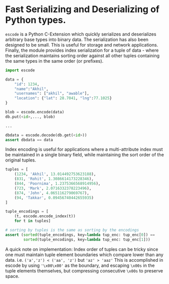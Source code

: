 # Fast Serializing and Deserializing of Python types.

`escode` is a Python C-Extension which quickly serializes and deserializes arbitrary base types into binary data.
The serialization has also been designed to be small. This is useful for storage and network applications. Finally,
the module provides index serialization for a tuple of data - where the serialization maintains sorting order against
all other tuples containing the same types in the same order (or prefixes).

```python
import escode

data = {
    "id": 1234,
    "name":"Akhil",
    "usernames": ["akhil", "awable"],
    "location": {"lat": 28.7041, "lng":77.1025}
}

blob = escode.encode(data)
db.put(<id>,..., blob)

...

dbdata = escode.decode(db.get(<id>))
assert dbdata == data
```

Index encoding is useful for  applications where a multi-attribute index must be maintained in a single binary
field, while maintaining the sort order of the original tuples.

```python
tuples = [
    (1234, 'Akhil', 13.014492753623188),
    (831, 'Rohit', 1.3086614173228346),
    (844, 'Poornima', 1.2375366568914956),
    (723, 'Mark', 2.0716332378223496),
    (874, 'John', 4.065116279069767),
    (94, 'Takkar', 0.09456740442655935)
]

tuple_encodings = [
    (t, escode.encode_index(t))
    for t in tuples]

# sorting by tuples is the same as sorting by the encodings
assert (sorted(tuple_encodings, key=lambda tup_enc: tup_enc[0]) ==
        sorted(tuple_encodings, key=lambda tup_enc: tup_enc[1]))
```

A quick note on implementation: Index order of tuples  can be tricky since one must maintain tuple
element boundaries which compare lower than any data. i.e. `('a','z') < ('aa', 'z')` but `'az' > 'aaz'` This is
accomplished in escode by using `'\x00\x00'` as the boundary, and escaping `\x00s` in the tuple elements themselves,
but compressing consecutive `\x00s` to preserve space.
